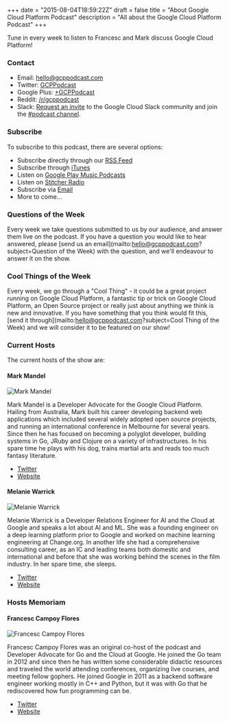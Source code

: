 +++
date = "2015-08-04T18:59:22Z"
draft = false
title = "About Google Cloud Platform Podcast"
description = "All about the Google Cloud Platform Podcast"
+++

Tune in every week to listen to Francesc and Mark discuss Google Cloud Platform!

### Contact

- Email: <a href="mailto:hello@gcppodcast.com">hello@gcppodcast.com</a>
- Twitter: [GCPPodcast](https://twitter.com/gcppodcast)
- Google Plus: [+GCPPodcast](http://google.com/+gcppodcast)
- Reddit: [/r/gcppodcast](https://www.reddit.com/r/gcppodcast/)
- Slack: [Request an invite](https://gcp-slack.appspot.com/) to the Google Cloud Slack community and join the [#podcast channel](https://googlecloud-community.slack.com/messages/podcast/).

### Subscribe

To subscribe to this podcast, there are several options:

- Subscribe directly through our [RSS Feed](https://feeds.feedburner.com/GcpPodcast)
- Subscribe through [iTunes](https://itunes.apple.com/us/podcast/google-cloud-platform-podcast/id1053299163)
- Listen on [Google Play Music Podcasts](https://play.google.com/music/m/Iqkxpgvsbeejmz6d3g77qabpvme?t=Google_Cloud_Platform_Podcast)
- Listen on [Stitcher Radio](http://www.stitcher.com/podcast/google-cloud-platform-podcast?refid=stpr)
- Subscribe via [Email](https://feedburner.google.com/fb/a/mailverify?uri=GcpPodcast&loc=en_US)
- More to come...

### Questions of the Week

Every week we take questions submitted to us by our audience, and answer them live on
the podcast. If you have a question you would like to hear answered, please [send us an email](mailto:hello@gcppodcast.com?subject=Question of the Week)
with the question, and we'll endeavour to answer it on the show.

### Cool Things of the Week

Every week, we go through a "Cool Thing" - it could be a great project running on Google Cloud Platform, a
fantastic tip or trick on Google Cloud Platform, an Open Source project or really just about anything we
think is new and innovative. If you have something that you think would fit this, [send it through](mailto:hello@gcppodcast.com?subject=Cool Thing of the Week) and
we will consider it to be featured on our show!

### Current Hosts

The current hosts of the show are:

#### Mark Mandel

![Mark Mandel](/images/hosts/Mark_Mandel.png)

Mark Mandel is a Developer Advocate for the Google Cloud Platform. Hailing from Australia, Mark built his career developing backend web applications which included several widely adopted open source projects, and running an international conference in Melbourne for several years. Since then he has focused on becoming a polyglot developer, building systems in Go, JRuby and Clojure on a variety of infrastructures. In his spare time he plays with his dog, trains martial arts and reads too much fantasy literature.

- [Twitter](https://www.twitter.com/neurotic)
- [Website](http://www.compoundtheory.com)

#### Melanie Warrick
![Melanie Warrick](/images/hosts/Melanie_Warrick.png)

Melanie Warrick is a Developer Relations Engineer for AI and the Cloud at Google and speaks a lot about AI and ML. She was a founding engineer on a deep learning platform prior to Google and worked on machine learning engineering at Change.org. In another life she had a comprehensive consulting career, as an IC and leading teams both domestic and international and before that she was working behind the scenes in the film industry. In her spare time, she sleeps.

- [Twitter](https://www.twitter.com/nyghtowl)
- [Website](http://www.nyghtowl.com/)

### Hosts Memoriam

#### Francesc Campoy Flores
![Francesc Campoy Flores](/images/hosts/Francesc_Campoy_Flores.png)

Francesc Campoy Flores was an original co-host of the podcast and Developer Advocate for Go and the Cloud at Google. He joined the Go team in 2012 and since then he has written some considerable didactic resources and traveled the world attending conferences, organizing live courses, and meeting fellow gophers. He joined Google in 2011 as a backend software engineer working mostly in C++ and Python, but it was with Go that he rediscovered how fun programming can be.

- [Twitter](https://www.twitter.com/francesc)
- [Website](http://www.campoy.cat/)
